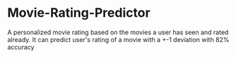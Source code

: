 # Movie-Rating-Predictor
A personalized movie rating based on the movies a user has seen and rated already. It can predict user's rating of a movie with a +-1 deviation with 82% accuracy
